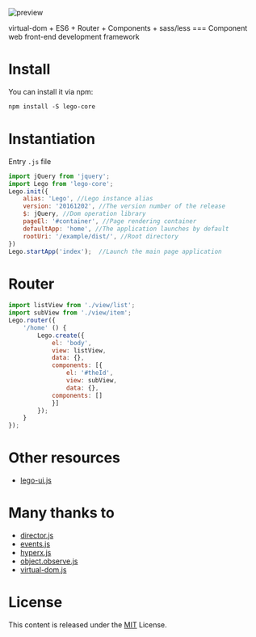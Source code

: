 ![preview](https://github.com/jlego/legojs/blob/master/lego-logo.png)

virtual-dom + ES6 + Router + Components + sass/less  ===  Component web front-end development framework

# Install

You can install it via npm:

```html
npm install -S lego-core
```

# Instantiation
Entry `.js` file
```javascript
import jQuery from 'jquery';
import Lego from 'lego-core';
Lego.init({
    alias: 'Lego', //Lego instance alias
    version: '20161202', //The version number of the release
    $: jQuery, //Dom operation library
    pageEl: '#container', //Page rendering container
    defaultApp: 'home', //The application launches by default
    rootUri: '/example/dist/', //Root directory
})
Lego.startApp('index');  //Launch the main page application
```
# Router
```javascript
import listView from './view/list';
import subView from './view/item';
Lego.router({
    '/home' () {
        Lego.create({
            el: 'body',
            view: listView,
            data: {},
            components: [{
            	el: '#theId',
	            view: subView,
	            data: {},
		    components: []
            }]
        });
    }
});
```

# Other resources
* [lego-ui.js](https://github.com/jlego/legojs-ui)

# Many thanks to
* [director.js](https://github.com/flatiron/director)
* [events.js](https://github.com/Gozala/events) 
* [hyperx.js](https://github.com/substack/hyperx) 
* [object.observe.js](https://github.com/MaxArt2501/object-observe) 
* [virtual-dom.js](https://github.com/Matt-Esch/virtual-dom) 

# License
This content is released under the [MIT](http://opensource.org/licenses/MIT) License.
